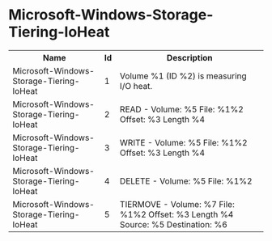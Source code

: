 # Microsoft-Windows-Storage-Tiering-IoHeat

<table>
<colgroup><col/><col/><col/></colgroup>
<tr><th>Name</th><th>Id</th><th>Description</th></tr>
<tr><td>Microsoft-Windows-Storage-Tiering-IoHeat</td><td>1</td><td>Volume %1 (ID %2) is measuring I/O heat.</td></tr>
<tr><td>Microsoft-Windows-Storage-Tiering-IoHeat</td><td>2</td><td>READ - Volume: %5 File: %1%2 Offset: %3 Length %4</td></tr>
<tr><td>Microsoft-Windows-Storage-Tiering-IoHeat</td><td>3</td><td>WRITE - Volume: %5 File: %1%2 Offset: %3 Length %4</td></tr>
<tr><td>Microsoft-Windows-Storage-Tiering-IoHeat</td><td>4</td><td>DELETE - Volume: %5 File: %1%2</td></tr>
<tr><td>Microsoft-Windows-Storage-Tiering-IoHeat</td><td>5</td><td>TIERMOVE - Volume: %7 File: %1%2 Offset: %3 Length %4 Source: %5 Destination: %6</td></tr>
</table>
